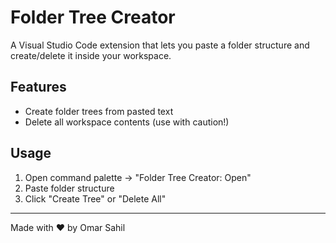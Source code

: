 # Folder Tree Creator

A Visual Studio Code extension that lets you paste a folder structure and create/delete it inside your workspace.

## Features

- Create folder trees from pasted text
- Delete all workspace contents (use with caution!)

## Usage

1. Open command palette → "Folder Tree Creator: Open"
2. Paste folder structure
3. Click "Create Tree" or "Delete All"

---

Made with ❤️ by Omar Sahil
